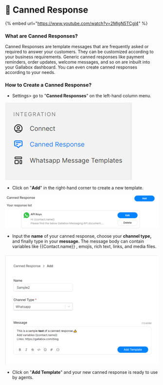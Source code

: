 # 💬 Canned Response

{% embed url="https://www.youtube.com/watch?v=2MlgN5TCgl4" %}

### What are Canned Responses?

Canned Responses are template messages that are frequently asked or required to answer your customers. They can be customized according to your business requirements. Generic canned responses like payment reminders, order updates, welcome messages, and so on are inbuilt into your Gallabox dashboard. You can even create canned responses according to your needs.&#x20;

### How to Create a Canned Response?

* Settings> go to "**Canned Responses**" on the left-hand column menu.&#x20;

![](<../../.gitbook/assets/canned responses.PNG>)

* Click on "**Add**" in the right-hand corner to create a new template.&#x20;

![](<../../.gitbook/assets/add canned res.PNG>)

* Input the **name** of your canned response, choose your **channel type,** and finally type in your **message.** The message body can contain variables like \{{Contact.name\}} , emojis, rich text, links, and media files.

![](<../../.gitbook/assets/sample canned res.PNG>)

* Click on "**Add Template**" and your new canned response is ready to use by agents.
